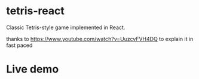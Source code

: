 # tetris-react

Classic Tetris-style game implemented in React.

thanks to https://www.youtube.com/watch?v=UuzcvFVH4DQ to explain it in fast paced

# Live demo
